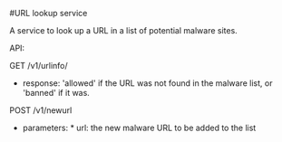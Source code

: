 #URL lookup service

A service to look up a URL in a list of potential malware sites.

API:

GET /v1/urlinfo/<URL>
- response: 'allowed' if the URL was not found in the malware list,
	or 'banned' if it was.

POST /v1/newurl
- parameters:
		* url: the new malware URL to be added to the list
